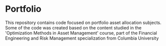 # Portfolio
This repository contains code focused on portfolio asset allocation subjects. Some of the code was created based on the content studied in the 'Optimization Methods in Asset Management' course, part of the Financial Engineering and Risk Management specialization from Columbia University
